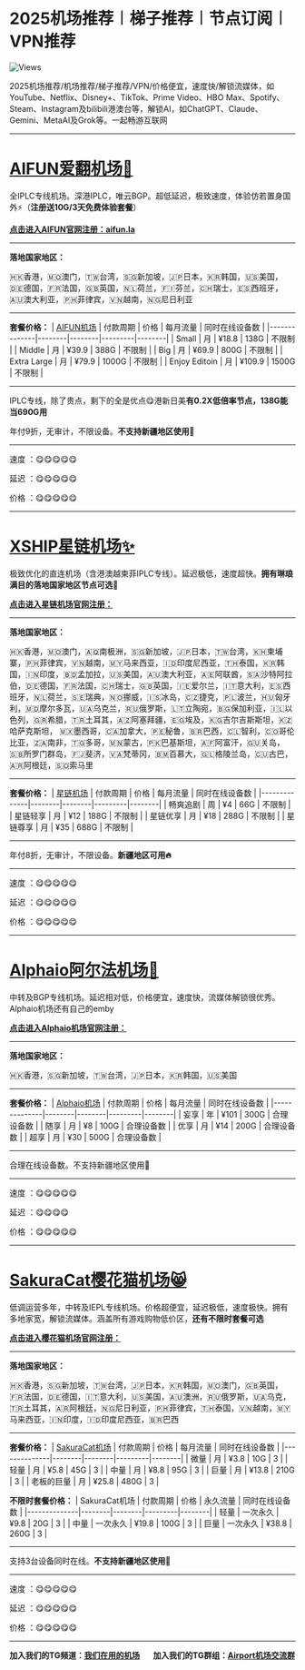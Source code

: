 # 2025机场推荐︱梯子推荐︱节点订阅︱VPN推荐

![Views](https://komarev.com/ghpvc/?username=ourairp&repo=jichangtuijian&label=Views&color=blue&style=flat)

2025机场推荐/机场推荐/梯子推荐/VPN/价格便宜，速度快/解锁流媒体，如YouTube、Netflix、Disney+、TikTok、Prime Video、HBO Max、Spotify、Steam、Instagram及bilibili港澳台等，解锁AI，如ChatGPT、Claude、Gemini、MetaAI及Grok等。一起畅游互联网


---
# [AIFUN爱翻机场🥰](https://dash.afun.la/register?code=VnkSSkmH)

全IPLC专线机场。深港IPLC，唯云BGP。超低延迟，极致速度，体验仿若置身国外⚡️（**注册送10G/3天免费体验套餐**）


[**点击进入AIFUN官网注册：aifun.la**](https://dash.afun.la/register?code=VnkSSkmH)

---

**落地国家地区：**

🇭🇰香港，🇲🇴澳门，🇹🇼台湾，🇸🇬新加坡，🇯🇵日本，🇰🇷韩国，🇺🇸美国，🇩🇪德国，🇫🇷法国，🇬🇧英国，🇳🇱荷兰，🇫🇮芬兰，🇨🇭瑞士，🇪🇸西班牙，🇦🇺澳大利亚，🇵🇭菲律宾，🇻🇳越南，🇳🇬尼日利亚

---

**套餐价格：**
|   [AIFUN机场](https://dash.afun.la/register?code=VnkSSkmH)   | 付款周期  | 价格  | 每月流量 | 同时在线设备数   |
|--------------|--------|--------|---------|--------|
| Small         |     月    |  ¥18.8   | 138G    | 不限制 |
| Middle        |     月    |  ¥39.9   | 388G    | 不限制 |
| Big           |     月    |  ¥69.9   | 800G    | 不限制 |
| Extra Large   |     月    |  ¥79.9   | 1000G   | 不限制 |
| Enjoy Editoin |     月    |  ¥109.9  | 1500G   | 不限制 |

---

IPLC专线，除了贵点，剩下的全是优点😋港新日美**有0.2X低倍率节点，138G能当690G用**

年付9折，无审计，不限设备。**不支持新疆地区使用🚫**

---

速度 ：😋😋😋😋😋

延迟 ：😋😋😋😋😋

价格 ：😋😋😋😋😋

---


# [XSHIP星链机场✨](https://xship.top/?mnMMFMK)

极致优化的直连机场（含港澳越柬菲IPLC专线）。延迟极低，速度超快。**拥有琳琅满目的落地国家地区节点可选🥰**

[**点击进入星链机场官网注册：**](https://xship.top/?mnMMFMK)

---
**落地国家地区：**

🇭🇰香港，🇲🇴澳门，🇦🇶南极洲，🇸🇬新加坡，🇯🇵日本，🇹🇼台湾，🇰🇭柬埔寨，🇵🇭菲律宾，🇻🇳越南，🇲🇾马来西亚，🇮🇩印度尼西亚，🇹🇭泰国，🇰🇷韩国，🇮🇳印度，🇧🇩孟加拉，🇺🇸美国，🇦🇺澳大利亚，🇦🇪阿联酋，🇸🇦沙特阿拉伯，🇩🇪德国，🇫🇷法国，🇨🇭瑞士，🇬🇧英国，🇮🇪爱尔兰，🇮🇹意大利，🇪🇸西班牙，🇳🇱荷兰，🇸🇪瑞典，🇳🇴挪威，🇮🇸冰岛，🇨🇿捷克，🇵🇱波兰，🇭🇺匈牙利，🇲🇩摩尔多瓦，🇺🇦乌克兰，🇷🇺俄罗斯，🇱🇹立陶宛，🇧🇬保加利亚，🇮🇱以色列，🇬🇷希腊，🇹🇷土耳其，🇦🇿阿塞拜疆，🇪🇬埃及，🇰🇬吉尔吉斯斯坦，🇰🇿哈萨克斯坦， 🇲🇽墨西哥，🇨🇦加拿大，🇵🇪秘鲁，🇧🇷巴西，🇨🇱智利，🇨🇴哥伦比亚，🇿🇦南非，🇹🇬多哥，🇲🇳蒙古，🇵🇰巴基斯坦，🇦🇫阿富汗，🇬🇺关岛，🇸🇧所罗门群岛，🇫🇯斐济，🇻🇦梵蒂冈，🇧🇲百慕大，🇬🇱格陵兰岛，🇨🇺古巴，🇦🇷阿根廷，🇸🇴索马里

---
**套餐价格：**
|   [星链机场](https://xship.top/?mnMMFMK)   | 付款周期  | 价格  | 每月流量 | 同时在线设备数   |
|--------------|--------|--------|---------|--------|
| 畅爽追剧      |     周    |  ¥4    | 66G    | 不限制 |
| 星链轻享      |     月    |  ¥12   | 188G   | 不限制 |
| 星链优享      |     月    |  ¥18   | 288G   | 不限制 |
| 星链尊享      |     月    |  ¥35   | 688G   | 不限制 |

---

年付8折，无审计，不限设备。**新疆地区可用🔥**

---

速度 ：😋😋😋😋😋

延迟 ：😋😋😋😋😋

价格 ：😋😋😋😋😋



---



# [Alphaio阿尔法机场👾](https://user.alphalo.net/register?code=K8ZehVk5)

中转及BGP专线机场。延迟相对低，价格便宜，速度快，流媒体解锁很优秀。Alphaio机场还有自己的emby

[**点击进入Alphaio机场官网注册：**](https://user.alphalo.net/register?code=K8ZehVk5)

---

**落地国家地区：**

🇭🇰香港，🇸🇬新加坡，🇹🇼台湾，🇯🇵日本，🇰🇷韩国，🇺🇸美国

---

**套餐价格：**
|   [Alphaio机场](https://user.alphalo.net/register?code=K8ZehVk5)   | 付款周期  | 价格  | 每月流量 | 同时在线设备数   |
|--------------|--------|--------|---------|--------|
| 妄享      |     年    |  ¥101    | 300G   | 合理设备数 |
| 随享      |     月    |  ¥8      | 100G   | 合理设备数 |
| 优享      |     月    |  ¥14     | 200G   | 合理设备数 |
| 超享      |     月    |  ¥30     | 500G   | 合理设备数 |

---

合理在线设备数。不支持新疆地区使用🚫

---

速度 ：😋😋😋😋😋

延迟 ：😋😋😋😋

价格 ：😋😋😋😋😋

---

# [SakuraCat樱花猫机场😸](https://sakura-cat1.com/register?code=xZpUCY7M)

低调运营多年，中转及IEPL专线机场。价格超便宜，延迟极低，速度极快。拥有多地家宽，解锁流媒体。涵盖所有游戏购物低价区，**还有不限时套餐可选**

[**点击进入樱花猫机场官网注册：**](https://sakura-cat1.com/register?code=xZpUCY7M)

---

**落地国家地区：**

🇭🇰香港，🇸🇬新加坡，🇹🇼台湾，🇯🇵日本，🇰🇷韩国，🇲🇴澳门，🇬🇧英国，🇫🇷法国，🇩🇪德国，🇮🇹意大利，🇺🇸美国，🇦🇺澳洲，🇷🇺俄罗斯，🇺🇦乌克，🇹🇷土耳其，🇦🇷阿根廷，🇳🇬尼日利亚，🇵🇭菲律宾，🇹🇭泰国，🇻🇳越南，🇲🇾马来西亚，🇮🇳印度，🇮🇩印度尼西亚，🇧🇷巴西

---

**套餐价格：**
|   [SakuraCat机场](https://sakura-cat1.com/register?code=xZpUCY7M)   | 付款周期  | 价格  | 每月流量 | 同时在线设备数   |
|--------------|--------|--------|---------|--------|
| 微量            |     月    |  ¥3.8      | 10G    | 3 |
| 轻量            |     月    |  ¥5.8      | 45G    | 3 |
| 中量            |     月    |  ¥8.8      | 95G    | 3 |
| 巨量            |     月    |  ¥13.8     | 210G   | 3 |
| 老板的巨量       |     月    |  ¥25.8     | 480G   | 3 |

**不限时套餐价格：**
|   SakuraCat机场   | 付款周期  | 价格  | 永久流量 | 同时在线设备数   |
|--------------|--------|--------|---------|--------|
| 轻量            |     一次永久    |  ¥9.8       | 20G     | 3 |
| 中量            |     一次永久    |  ¥19.8      | 100G    | 3 |
| 巨量            |     一次永久    |  ¥38.8      | 260G    | 3 |

---

支持3台设备同时在线。**不支持新疆地区使用🚫**

---

速度 ：😋😋😋😋😋

延迟 ：😋😋😋😋😋

价格 ：😋😋😋😋😋

---

**加入我们的TG频道：[我们在用的机场](https://t.me/ourairp)**&nbsp;&nbsp;&nbsp;&nbsp;&nbsp;&nbsp;**加入我们的TG群组：[Airport机场交流群](https://t.me/our_airports)**
